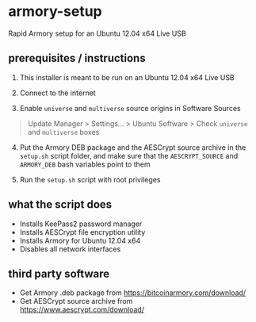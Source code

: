armory-setup
============

Rapid Armory setup for an Ubuntu 12.04 x64 Live USB


prerequisites / instructions
----------------------------

1. This installer is meant to be run on an Ubuntu 12.04 x64 Live USB

2. Connect to the internet

3. Enable ```universe``` and ```multiverse``` source origins in Software Sources
> Update Manager > Settings... > Ubuntu Software > Check ```universe``` and ```multiverse``` boxes

4. Put the Armory DEB package and the AESCrypt source archive in the ```setup.sh``` script folder, and make sure that the ```AESCRYPT_SOURCE``` and ```ARMORY_DEB``` bash variables point to them

5. Run the ```setup.sh``` script with root privileges


what the script does
--------------------

* Installs KeePass2 password manager
* Installs AESCrypt file encryption utility
* Installs Armory for Ubuntu 12.04 x64
* Disables all network interfaces


third party software
--------------------

* Get Armory .deb package from <https://bitcoinarmory.com/download/>
* Get AESCrypt source archive from <https://www.aescrypt.com/download/>
